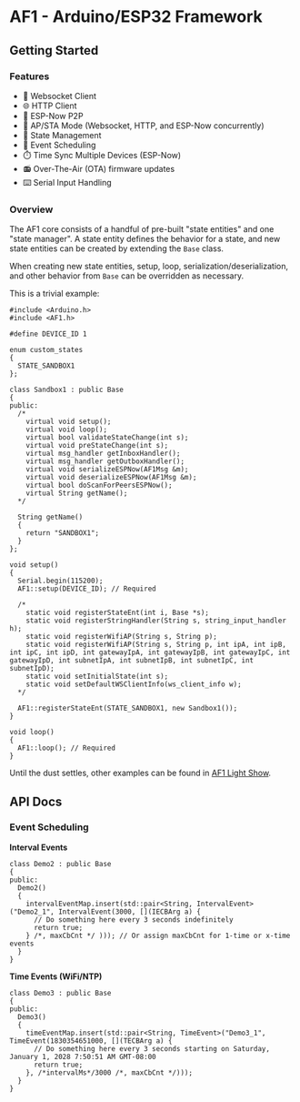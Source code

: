 # AF1 - Arduino/ESP32 Framework

## Getting Started

### Features

- :electric_plug: Websocket Client
- :globe_with_meridians: HTTP Client
- :handshake: ESP-Now P2P
- :arrows_counterclockwise: AP/STA Mode (Websocket, HTTP, and ESP-Now concurrently)
- :trident: State Management
- :calendar: Event Scheduling
- :stopwatch: Time Sync Multiple Devices (ESP-Now)
- :radio: Over-The-Air (OTA) firmware updates
- :keyboard: Serial Input Handling

### Overview

The AF1 core consists of a handful of pre-built "state entities" and one "state manager". A state entity defines the behavior for a state, and new state entities can be created by extending the `Base` class.

When creating new state entities, setup, loop, serialization/deserialization, and other behavior from `Base` can be overridden as necessary.

This is a trivial example:

```
#include <Arduino.h>
#include <AF1.h>

#define DEVICE_ID 1

enum custom_states
{
  STATE_SANDBOX1
};

class Sandbox1 : public Base
{
public:
  /*
    virtual void setup();
    virtual void loop();
    virtual bool validateStateChange(int s);
    virtual void preStateChange(int s);
    virtual msg_handler getInboxHandler();
    virtual msg_handler getOutboxHandler();
    virtual void serializeESPNow(AF1Msg &m);
    virtual void deserializeESPNow(AF1Msg &m);
    virtual bool doScanForPeersESPNow();
    virtual String getName();
  */

  String getName()
  {
    return "SANDBOX1";
  }
};

void setup()
{
  Serial.begin(115200);
  AF1::setup(DEVICE_ID); // Required

  /*
    static void registerStateEnt(int i, Base *s);
    static void registerStringHandler(String s, string_input_handler h);
    static void registerWifiAP(String s, String p);
    static void registerWifiAP(String s, String p, int ipA, int ipB, int ipC, int ipD, int gatewayIpA, int gatewayIpB, int gatewayIpC, int gatewayIpD, int subnetIpA, int subnetIpB, int subnetIpC, int subnetIpD);
    static void setInitialState(int s);
    static void setDefaultWSClientInfo(ws_client_info w);
  */

  AF1::registerStateEnt(STATE_SANDBOX1, new Sandbox1());
}

void loop()
{
  AF1::loop(); // Required
}
```

Until the dust settles, other examples can be found in [AF1 Light Show](https://github.com/jonshaw199/af1-light-show/blob/main/src/main.cpp).

## API Docs

### Event Scheduling

**Interval Events**

```
class Demo2 : public Base
{
public:
  Demo2()
  {
    intervalEventMap.insert(std::pair<String, IntervalEvent>("Demo2_1", IntervalEvent(3000, [](IECBArg a) {
      // Do something here every 3 seconds indefinitely
      return true;
    } /*, maxCbCnt */ ))); // Or assign maxCbCnt for 1-time or x-time events
  }
}
```

**Time Events (WiFi/NTP)**

```
class Demo3 : public Base
{
public:
  Demo3()
  {
    timeEventMap.insert(std::pair<String, TimeEvent>("Demo3_1", TimeEvent(1830354651000, [](TECBArg a) {
      // Do something here every 3 seconds starting on Saturday, January 1, 2028 7:50:51 AM GMT-08:00
      return true;
    }, /*intervalMs*/3000 /*, maxCbCnt */)));
  }
}

```
